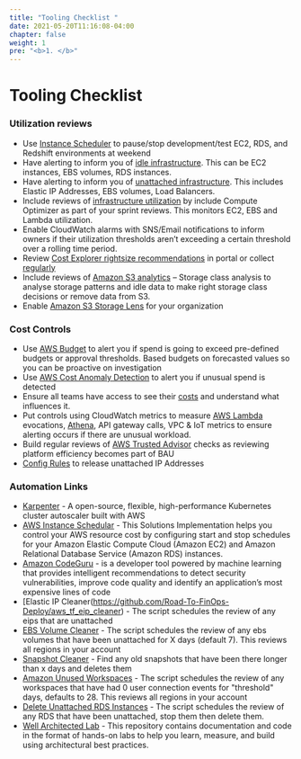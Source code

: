```yaml
---
title: "Tooling Checklist "
date: 2021-05-20T11:16:08-04:00
chapter: false
weight: 1
pre: "<b>1. </b>"
---
```

 
# Tooling Checklist

### Utilization reviews 
* Use [Instance Scheduler](https://docs.aws.amazon.com/solutions/latest/instance-scheduler/welcome.html) to pause/stop development/test EC2, RDS, and Redshift environments at weekend
* Have alerting to inform you of [idle infrastructure](https://github.com/road-to-finops/cost_config). This can be EC2 instances, EBS volumes, RDS instances.
* Have alerting to inform you of [unattached infrastructure](https://github.com/road-to-finops/cost_config). This includes Elastic IP Addresses, EBS volumes, Load Balancers.
* Include reviews of [infrastructure utilization](https://github.com/Road-To-FinOps-Deploy/aws_tf_compute_optimiser_collector) by include Compute Optimizer as part of your sprint reviews. This monitors EC2, EBS and Lambda utilization.
* Enable CloudWatch alarms with SNS/Email notifications to inform owners if their utilization thresholds aren’t exceeding a certain threshold over a rolling time period.
* Review [Cost Explorer rightsize recommendations](https://docs.aws.amazon.com/awsaccountbilling/latest/aboutv2/ce-rightsizing.html) in portal or collect [regularly](https://github.com/Road-To-FinOps-Deploy/aws_cf_rightsize_rec_collector)  
* Include reviews of [Amazon S3 analytics](https://docs.aws.amazon.com/AmazonS3/latest/userguide/analytics-storage-class.html) – Storage class analysis to analyse storage patterns and idle data to make right storage class decisions or remove data from S3.
* Enable [Amazon S3 Storage Lens](https://aws.amazon.com/blogs/aws/s3-storage-lens/) for your organization 
 
 
### Cost Controls
* Use [AWS Budget](https://wellarchitectedlabs.com/cost/100_labs/100_2_cost_and_usage_governance/) to alert you if spend is going to exceed pre-defined budgets or approval thresholds. Based budgets on forecasted values so you can be proactive on investigation
* Use [AWS Cost Anomaly Detection](https://docs.aws.amazon.com/awsaccountbilling/latest/aboutv2/getting-started-ad.html) to alert you if unusual spend is detected
* Ensure all teams have access to see their [costs](https://github.com/Road-To-FinOps-Deploy/aws_member_cur) and understand what influences it.
* Put controls using CloudWatch metrics to measure [AWS Lambda](https://aws.amazon.com/about-aws/whats-new/2020/10/announcing-amazon-cloudwatch-lambda-insights-preview/?trk=el_a134p000006peKqAAI&trkCampaign=AWSInsights_Website_News_amazon-cloudwatch-lambda-insights-preview&sc_channel=el&sc_campaign=AWSInsights_Blog_finding-savings-from-2020-reinvent-announcements&sc_outcome=Product_Marketing) evocations, [Athena](https://docs.aws.amazon.com/athena/latest/ug/control-limits.html?trk=el_a134p000006peLjAAI&trkCampaign=AWSInsights_Website_Docs_athena-control-limits&sc_channel=el&sc_campaign=AWSInsights_Blog_finding-savings-from-2020-reinvent-announcements&sc_outcome=Product_Marketing), API gateway calls, VPC & IoT metrics to ensure alerting occurs if there are unusual workload. 
* Build regular reviews of [AWS Trusted Advisor](https://aws.amazon.com/solutions/implementations/aws-trusted-advisor-explorer/) checks as reviewing platform efficiency becomes part of BAU
* [Config Rules](https://docs.aws.amazon.com/config/latest/developerguide/eip-attached.html) to release unattached IP Addresses 
 

### Automation Links
* [Karpenter](https://aws.amazon.com/marketplace/features/privatemarketplace) - A open-source, flexible, high-performance Kubernetes cluster autoscaler built with AWS
* [AWS Instance Schedular](https://aws.amazon.com/solutions/implementations/instance-scheduler/) - This Solutions Implementation helps you control your AWS resource cost by configuring start and stop schedules for your Amazon Elastic Compute Cloud (Amazon EC2) and Amazon Relational Database Service (Amazon RDS) instances.
* [Amazon CodeGuru](https://aws.amazon.com/codeguru/)  - is a developer tool powered by machine learning that provides intelligent recommendations to detect security vulnerabilities, improve code quality and identify an application’s most expensive lines of code
* [Elastic IP Cleaner(https://github.com/Road-To-FinOps-Deploy/aws_tf_eip_cleaner) - The script schedules the review of any eips that are unattached
* [EBS Volume Cleaner](https://github.com/Road-To-FinOps-Deploy/aws_tf_ebs_volumes_cleaner) - The script schedules the review of any ebs volumes that have been unattached for X days (default 7). This reviews all regions in your account
* [Snapshot Cleaner](https://github.com/Road-To-FinOps-Deploy/aws_tf_ebs_snapshot_cleanup) - Find any old snapshots that have been there longer than x days and deletes them
* [Amazon Unused Workspaces](https://github.com/Road-To-FinOps-Deploy/aws_tf_unused_workspaces) - The script schedules the review of any workspaces that have had 0 user connection events for "threshold" days, defaults to 28. This reviews all regions in your account
* [Delete Unattached RDS Instances](https://github.com/Road-To-FinOps-Deploy/aws_tf_rds_delete_unattached_cleaner) - The script schedules the review of any RDS that have been unattached, stop them then delete them.
* [Well Architected Lab](https://wellarchitectedlabs.com/cost/) - This repository contains documentation and code in the format of hands-on labs to help you learn, measure, and build using architectural best practices.


